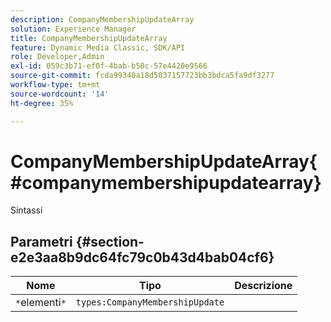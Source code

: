```yaml
---
description: CompanyMembershipUpdateArray
solution: Experience Manager
title: CompanyMembershipUpdateArray
feature: Dynamic Media Classic, SDK/API
role: Developer,Admin
exl-id: 059c3b71-ef0f-4bab-b50c-57e4420e9566
source-git-commit: fcda99340a18d5037157723bb3bdca5fa9df3277
workflow-type: tm+mt
source-wordcount: '14'
ht-degree: 35%

---
```


# CompanyMembershipUpdateArray{#companymembershipupdatearray}

Sintassi

## Parametri {#section-e2e3aa8b9dc64fc79c0b43d4bab04cf6}

| Nome | Tipo | Descrizione |
|---|---|---|
| `*`elementi`*` | `types:CompanyMembershipUpdate` |  |
